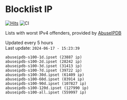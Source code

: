 # Blocklist IP

[![Hits](https://hits.seeyoufarm.com/api/count/incr/badge.svg?url=https%3A%2F%2Fgithub.com%2Fborestad%2Fblocklist-ip%2F&count_bg=%2379C83D&title_bg=%23555555&icon=&icon_color=%23E7E7E7&title=hits&edge_flat=false)](https://hits.seeyoufarm.com)  ![CI](https://img.shields.io/github/workflow/status/borestad/blocklist-ip/CI?style=flat-square)

Lists with worst IPv4 offenders, provided by [AbuseIPDB](https://www.abuseipdb.com/)

<!-- FOOTER-PLACEHOLDER -->
Updated every 5 hours<br>
Last update: `2024-06-17 - 15:23:39`
```
abuseipdb-s100-1d.ipset (23887 ip)
abuseipdb-s100-2d.ipset (28242 ip)
abuseipdb-s100-3d.ipset (31413 ip)
abuseipdb-s100-7d.ipset (39722 ip)
abuseipdb-s100-30d.ipset (61409 ip)
abuseipdb-s100-60d.ipset (83914 ip)
abuseipdb-s100-90d.ipset (107827 ip)
abuseipdb-s100-120d.ipset (127990 ip)
abuseipdb-s100-all.ipset (559997 ip)
```
